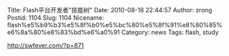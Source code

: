 Title: Flash平台开发者"技能树"
Date: 2010-08-18 22:44:57
Author: zrong
Postid: 1104
Slug: 1104
Nicename: flash%e5%b9%b3%e5%8f%b0%e5%bc%80%e5%8f%91%e8%80%85%e6%8a%80%e8%83%bd%e6%a0%91
Category: news
Tags: flash, study

<http://swfever.com/?p=871>


